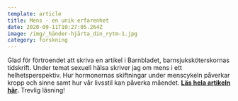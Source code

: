 ```yaml
---
template: article
title: Mens - en unik erfarenhet
date: 2020-09-11T10:27:05.264Z
image: /img/_händer-hjärta_din_rytm-1.jpg
category: forskning
---
```

Glad för förtroendet att skriva en artikel i Barnbladet, barnsjuksköterskornas tidskrift. Under temat sexuell hälsa skriver jag om mens i ett helhetsperspektiv. Hur hormonernas skiftningar under menscykeln påverkar kropp och sinne samt hur vår livsstil kan påverka måendet. **[Läs hela artikeln här](https://documentcloud.adobe.com/link/review?uri=urn:aaid:scds:US:d38f64a8-69c1-4d77-9887-71b2f9012ce0).** Trevlig läsning!